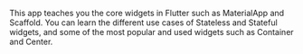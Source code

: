 This app teaches you the core widgets in Flutter such as MaterialApp and Scaffold. You can learn the different use cases of Stateless and Stateful widgets, and some of the most popular and used widgets such as Container and Center.
